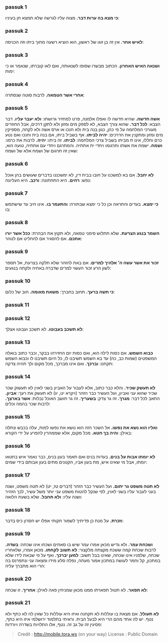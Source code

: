 
### passuk 1
<b>כי מצא בה ערות דבר.</b> מצוה עליו לגרשה שלא תמצא חן בעיניו:

### passuk 2
<b>לאיש אחר.</b> אין זה בן זוגו של ראשון, הוא הוציא רשעה מתוך ביתו וזה הכניסה:

### passuk 3
<b>ושנאה האיש האחרון.</b> הכתוב מבשרו שסופו לשנאותה, ואם לאו קוברתו, שנאמר או כי ימות:

### passuk 4
<b>אחרי אשר הטמאה.</b> לרבות סוטה שנסתרה:

### passuk 5
<b>אשה חדשה.</b> שהיא חדשה לו ואפלו אלמנה, פרט למחזיר גרושתו: 
<b>ולא יעבר עליו.</b> דבר הצבא: 
<b>לכל דבר.</b> שהוא צורך הצבא, לא לספק מים ומזון ולא לתקן דרכים, אבל החוזרים מעורכי המלחמה על פי כהן, כגון בנה בית ולא חנכו או ארס אשה ולא לקחה, מספיקין מים ומזון ומתקנין את הדרכים: 
<b>יהיה לביתו.</b> אף בשביל ביתו, אם בנה בית וחנכו ואם נטע כרם וחללו, אינו זז מביתו בשביל צרכי המלחמה: 
<b>לביתו.</b> זה ביתו: 
<b>יהיה.</b> לרבות את כרמו: 
<b>ושמח.</b> ישמח את אשתו ותרגומו ויחדי ית אתתיה. והמתרגם ויחדי עם אתתיה, טועה הוא, שאין זה תרגום של ושמח אלא של ושמח:

### passuk 6
<b>לא יחבל.</b> אם בא למשכנו על חובו בבית דין, לא ימשכננו בדברים שעושים בהן אוכל נפש: 
<b>רחים.</b> היא התחתונה: 
<b>ורכב.</b> היא העליונה:

### passuk 7
<b>כי ימצא.</b> בעדים והתראה וכן כל כי ימצא שבתורה: 
<b>והתעמר בו.</b> אינו חיב עד שישתמש בו:

### passuk 8
<b>השמר בנגע הצרעת.</b> שלא תתלוש סימני טמאה, ולא תקוץ את הבהרת: 
<b>ככל אשר יורו אתכם.</b> אם להסגיר אם להחליט אם לטהר:

### passuk 9
<b>זכור את אשר עשה ה' אלהיך למרים.</b> אם באת להזהר שלא תלקה בצרעת, אל תספר לשון הרע זכור העשוי למרים שדברה באחיה ולקתה בנגעים:

### passuk 10
<b>כי תשה ברעך.</b> תחוב בחברך: 
<b>משאת מאומה.</b> חוב של כלום:

### passuk 11

### passuk 12
<b>לא תשכב בעבוטו.</b> לא תשכב ועבוטו אצלך:

### passuk 13
<b>כבוא השמש.</b> אם כסות לילה הוא, ואם כסות יום החזירהו בבקר, וכבר כתוב בואלה המשפטים (שמות כב, כה) עד בא השמש תשיבנו לו, כל היום תשיבנו לו וכבוא השמש תקחנו: 
<b>וברכך.</b> ואם אינו מברכך, מכל מקום ולך תהיה צדקה:

### passuk 14
<b>לא תעשק שכיר.</b> והלא כבר כתוב, אלא לעבור על האביון בשני לאוין לא תעשוק שכר שכיר שהוא עני ואביון, ועל העשיר כבר הזהר (ויקרא יט, יג) לא תעשק את רעך: 
<b>אביון.</b> התאב לכל דבר: 
<b>מגרך.</b> זה גר צדק: 
<b>בשעריך.</b> זה גר תושב האוכל נבלות: 
<b>אשר בארצך.</b> לרבות שכר בהמה וכלים:

### passuk 15
<b>ואליו הוא נשא את נפשו.</b> אל השכר הזה הוא נושא את נפשו למות, עלה בכבש ונתלה באילן: 
<b>והיה בך חטא.</b> מכל מקום, אלא שממהרין להפרע על ידי הקורא:

### passuk 16
<b>לא יומתו אבות על בנים.</b> בעדות בנים ואם תאמר בעון בנים, כבר נאמר איש בחטאו יומתו, אבל מי שאינו איש, מת בעון אביו, הקטנים מתים בעון אבותם בידי שמים:

### passuk 17
<b>לא תטה משפט גר יתום.</b> ועל העשיר כבר הזהר (דברים טז, יט) לא תטה משפט, ושנה בעני לעבור עליו בשני לאוין, לפי שנקל להטות משפט עני יותר משל עשיר, לכך הזהיר ושנה עליו: 
<b>ולא תחבל.</b> שלא בשעת הלואה:

### passuk 18
<b>וזכרת.</b> על מנת כן פדיתיך לשמור חקותי אפלו יש חסרון כיס בדבר:

### passuk 19
<b>ושכחת עמר.</b> ולא גדיש מכאן אמרו עמר שיש בו סאתים ושכחו אינו שכחה: 
<b>בשדה.</b> לרבות שכחת קמה ששכח מקצתה מלקצור: 
<b>לא תשוב לקחתו.</b> מכאן אמרו, שלאחריו שכחה, שלפניו אינו שכחה, שאינו בבל תשוב: 
<b>למען יברכך.</b> ואף על פי שבאת לידו שלא במתכון, קל וחמר לעושה במתכון אמור מעתה, נפלה סלע מידו ומצאה עני ונתפרנס בה הרי הוא מתברך עליה:

### passuk 20
<b>לא תפאר.</b> לא תטול תפארתו ממנו מכאן שמניחין פאה לאילן: 
<b>אחריך.</b> זו שכחה:

### passuk 21
<b>לא תעולל.</b> אם מצאת בו עוללות לא תקחנה ואיזו היא עוללות כל שאין לה לא כתף ולא נטף. יש לה אחד מהם הרי היא לבעל הבית. וראיתי בתלמוד ירושלמי איזו היא כתף, פסיגין זה על גב זה. נטף, אלו התלויות בשדרה ויורדות:

>Credit : http://mobile.tora.ws (on your way)
>License : Public Domain
